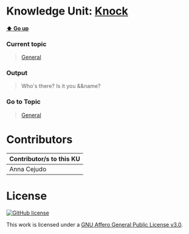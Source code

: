 # Knowledge Unit: [Knock](../../knowledge_units/general/knock.md)

#### [:arrow_up: Go up](../../topics/general.md)
### Current topic
> [General](../../topics/general.md)
### Output
> Who&#039;s there? Is it you &amp;&amp;name?
### Go to Topic
> [General](../../topics/general.md)


# Contributors

| Contributor/s to this KU |
| - | 
| Anna Cejudo |

# License
[![GitHub license](https://img.shields.io/github/license/inbrainz/cerebro)](https://github.com/inbrainz/cerebro/blob/master/LICENSE)

This work is licensed under a [GNU Affero General Public License v3.0](https://www.gnu.org/licenses/agpl-3.0.txt).